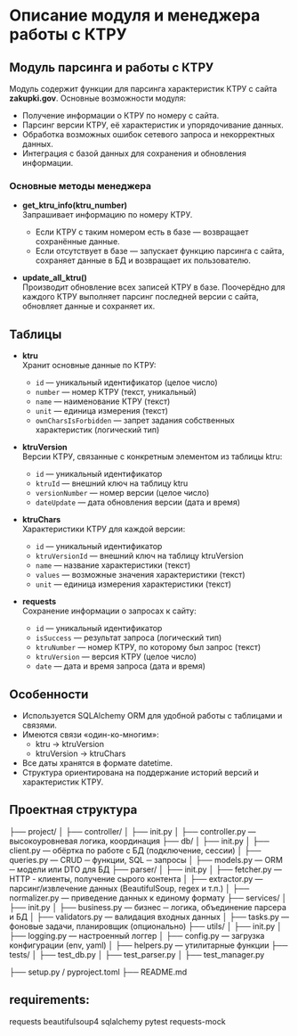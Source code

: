 # Описание модуля и менеджера работы с КТРУ

## Модуль парсинга и работы с КТРУ

Модуль содержит функции для парсинга характеристик КТРУ с сайта **zakupki.gov**. Основные возможности модуля:

- Получение информации о КТРУ по номеру с сайта.
- Парсинг версии КТРУ, её характеристик и упорядочивание данных.
- Обработка возможных ошибок сетевого запроса и некорректных данных.
- Интеграция с базой данных для сохранения и обновления информации.

### Основные методы менеджера

- **get_ktru_info(ktru_number)**  
  Запрашивает информацию по номеру КТРУ.  
  - Если КТРУ с таким номером есть в базе — возвращает сохранённые данные.  
  - Если отсутствует в базе — запускает функцию парсинга с сайта, сохраняет данные в БД и возвращает их пользователю.

- **update_all_ktru()**  
  Производит обновление всех записей КТРУ в базе. Поочерёдно для каждого КТРУ выполняет парсинг последней версии с сайта, обновляет данные и сохраняет их.


## Таблицы

- **ktru**  
  Хранит основные данные по КТРУ:  
  - `id` — уникальный идентификатор (целое число)  
  - `number` — номер КТРУ (текст, уникальный)  
  - `name` — наименование КТРУ (текст)  
  - `unit` — единица измерения (текст)  
  - `ownCharsIsForbidden` — запрет задания собственных характеристик (логический тип)

- **ktruVersion**  
  Версии КТРУ, связанные с конкретным элементом из таблицы ktru:  
  - `id` — уникальный идентификатор  
  - `ktruId` — внешний ключ на таблицу ktru  
  - `versionNumber` — номер версии (целое число)  
  - `dateUpdate` — дата обновления версии (дата и время)

- **ktruChars**  
  Характеристики КТРУ для каждой версии:  
  - `id` — уникальный идентификатор  
  - `ktruVersionId` — внешний ключ на таблицу ktruVersion  
  - `name` — название характеристики (текст)  
  - `values` — возможные значения характеристики (текст)  
  - `unit` — единица измерения характеристики (текст)

- **requests**  
  Сохранение информации о запросах к сайту:  
  - `id` — уникальный идентификатор  
  - `isSuccess` — результат запроса (логический тип)  
  - `ktruNumber` — номер КТРУ, по которому был запрос (текст)  
  - `ktruVersion` — версия КТРУ (целое число)  
  - `date` — дата и время запроса (дата и время)

## Особенности

- Используется SQLAlchemy ORM для удобной работы с таблицами и связями.
- Имеются связи «один-ко-многим»:  
  - ktru → ktruVersion  
  - ktruVersion → ktruChars
- Все даты хранятся в формате datetime.
- Структура ориентирована на поддержание историй версий и характеристик КТРУ.


## Проектная структура

├── project/
│   ├── controller/
│   ├── init.py
│   ├── controller.py     — высокоуровневая логика, координация
├── db/
│   ├── init.py
│   ├── client.py         — обёртка по работе с БД (подключение, сессии)
│   ├── queries.py        — CRUD ─ функции, SQL ─ запросы
│   ├── models.py         — ORM ─ модели или DTO для БД
├── parser/
│   ├── init.py
│   ├── fetcher.py        — HTTP - клиенты, получение сырого контента
│   ├── extractor.py      — парсинг/извлечение данных (BeautifulSoup, regex и т.п.)
│   ├── normalizer.py     — приведение данных к единому формату
├── services/
│   ├──  init.py
│   ├── business.py       — бизнес ─ логика, объединение парсера и БД
│   ├── validators.py     — валидация входных данных
│   ├── tasks.py          — фоновые задачи, планировщик (опционально)
├── utils/
│   ├── init.py
│   ├── logging.py        — настроенный логгер
│   ├── config.py         — загрузка конфигурации (env, yaml)
│   ├── helpers.py        — утилитарные функции
├── tests/
│   ├── test_db.py
│   ├── test_parser.py
│   ├── test_manager.py

├── setup.py / pyproject.toml
├── README.md

## requirements:
requests
beautifulsoup4
sqlalchemy
pytest
requests-mock
